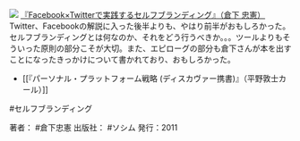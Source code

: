 [![](https://images-fe.ssl-images-amazon.com/images/I/51P3GCPM5wL._SL160_.jpg)](http://www.amazon.co.jp/exec/obidos/ASIN/4883377628/choiyaki81-22/ref=nosim)
[『Facebook×Twitterで実践するセルフブランディング』（倉下 忠憲）](http://www.amazon.co.jp/exec/obidos/ASIN/4883377628/choiyaki81-22/ref=nosim)
Twitter、Facebookの解説に入った後半よりも、やはり前半がおもしろかった。セルフブランディングとは何なのか、それをどう行うべきか。。。ツールよりもそういった原則の部分こそが大切。また、エピローグの部分も倉下さんが本を出すことになったきっかけについて書かれており、おもしろかった。

- [[『パーソナル・プラットフォーム戦略 (ディスカヴァー携書)』（平野敦士カール）]]

#セルフブランディング 

著者： #倉下忠憲 
出版社： #ソシム 
発行：2011
